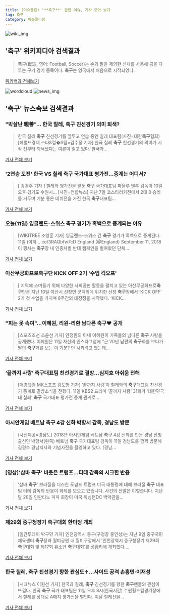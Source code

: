 ```yaml
---
title: (이슈클립) '**축구**' 관련 이슈, 기사 모아 보기
tag: 축구
category: 이슈클리핑
---
```

![wiki_img](https://user-images.githubusercontent.com/42597476/44503234-41136a80-a6d0-11e8-9071-6fc6418eafe4.png)
## **'**축구**'** 위키피디아 검색결과
>**축구**(蹴球, 영어: Football, Soccer)는 손과 팔을 제외한 신체를 사용해 공을 다루는 구기 경기 종목이다. **축구**는 영국에서 처음으로 시작되었다.

<a href="https://ko.wikipedia.org/wiki/축구" target="_blank">위키백과 전체보기</a>

![wordcloud](https://s3.ap-northeast-2.amazonaws.com/lyrics101-wordcloud/2018-09-11-1536658842.png)
![news_img](https://user-images.githubusercontent.com/42597476/44507050-1206f400-a6e4-11e8-8d98-7ffbfebb353f.png)
## **'**축구**'** 뉴스속보 검색결과
### "박살난 親善"… 한국 칠레, **축구** 친선경기 의미 퇴색?

>한국 칠레 **축구** 친선경기를 앞두고 연습 중인 칠레 대표팀(사진=대한**축구**협회) [헤럴드경제 스타&컬�S팀=김수정 기자] 한국 칠레 **축구** 친선경기의 의미가 시작 전부터 퇴색됐다는 여론이 일고 있다. 한국과...

<a href="http://biz.heraldcorp.com/culture/view.php?ud=201809111641441277418_1" target="_blank">기사 전체 보기</a>

### '2연승 도전' 한국 VS 칠레 **축구** 국가대표 평가전…중계는 어디서?

>[ 강경주 기자 ] 칠레와 평가전을 앞둔 **축구** 국가대표팀 파울루 벤투 감독이 10일 오후 경기도 수원시... [사진=연합뉴스] 지난 7일 코스타리카전에서 2대 0 승리를 거두며 기분 좋은 데뷔전을 가진 한국 **축구**대표팀...

<a href="http://news.hankyung.com/article/201809113740H" target="_blank">기사 전체 보기</a>

### 오늘(11일) 잉글랜드-스위스 **축구** 경기가 흑백으로 중계되는 이유

>[WIKITREE 조영훈 기자] 잉글랜드-스위스 간 **축구** 경기가 흑백으로 중계된다.  11일 (이하... co/3RAQbfw7cD England (@England) September 11, 2018 이 행사는 **축구**장 내 인종차별 반대 캠페인을 벌여왔던 단체...

<a href="http://www.wikitree.co.kr/main/news_view.php?id=368508" target="_blank">기사 전체 보기</a>

### 아산무궁화프로**축구**단 KICK OFF 2기 '수업 킥오프'

>[ 지역에 스며들기 위해 다양한 사회공헌 활동을 펼치고 있는 아산무궁화프로**축구**단은 지난 10일 아산시 선장면 군덕리에 위치한 선장 **축구**장에서 ‘KICK OFF’ 2기 첫 수업을 가지며 8주간의 대장정을 시작했다. ‘KICK...

<a href="http://www.mydaily.co.kr/new_yk/html/read.php?newsid=201809111736755169&ext=na" target="_blank">기사 전체 보기</a>

### "피는 못 속여"…이혜원, 리원-리환 남다른 **축구**♥ 공개

>[스포츠조선 조윤선 기자] 안정환의 아내 이혜원이 가족들의 남다른 **축구** 사랑을 공개했다. 이혜원은 11일 자신의 인스타그램에 "근 20년 남편의 **축구**화를 보다가 딸의 **축구**화를 보는 이 기분? 안 시키려고 했는데...

<a href="http://sports.chosun.com/news/ntype.htm?id=201809110100095180007342&servicedate=20180911" target="_blank">기사 전체 보기</a>

### ‘끝까지 사랑’ **축구**대표팀 친선경기로 결방…심지호 아쉬움 전해

>[매경닷컴 MK스포츠 김도형 기자] ‘끝까지 사랑’이 칠레와의 **축구**대표팀 친선경기 중계로 결방소식을 전했다. 11일 KBS2 드라마 ‘끝까지 사랑’ 31회가 ‘대한민국 대 칠레’ **축구** 국가대표 평가전 중계 관계로...

<a href="http://sports.mk.co.kr/view.php?year=2018&no=573543" target="_blank">기사 전체 보기</a>

### 아시안게임 베트남 **축구** 4강 신화 박항서 감독, 경남도 방문

>(사진제공=경남도) 2018년 아시안게임 베트남 **축구** 4강 신화를 만든 경남 산청출신인 박항서(왼쪽) 베트남 **축구** 국가대표팀 감독이 11일 경남도를 깜짝 방문해 김경수 경남지사와 기념사진을 촬영하고 있다. (경남...

<a href="http://www.gukjenews.com/news/articleView.html?idxno=989997" target="_blank">기사 전체 보기</a>

### [영상]'삼바 **축구**' 비웃은 트럼프…티테 감독의 시크한 반응

>'삼바 **축구**' 브라질을 디스한 도널드 트럼프 미국 대통령에 대해 브라질 **축구** 대표팀 티테 감독의 반응이 화제를 모으고 있습니다. 사건의 전말은 이렇습니다. 지난달 28일 인판티노 피파 회장이 미국 워싱턴DC 백악관을...

<a href="http://www.ytn.co.kr/_ln/0107_201809111830066967" target="_blank">기사 전체 보기</a>

### 제29회 중구청장기 **축구**대회 한마당 개최

>[일간투데이 박구민 기자] 인천광역시 중구(구청장 홍인성)는 지난 9일 중구국민체육센터 **축구**장과 월미공원 내 월미구장에서 '인천광역시 중구청장기 제29회 **축구**대회 및 제17회 유소년 **축구**대회'를 성황리에 개최했다....

<a href="http://www.dtoday.co.kr/news/articleView.html?idxno=278211" target="_blank">기사 전체 보기</a>

### 한국 칠레, **축구** 친선경기 향한 관심도↑…사이드 공격 손흥민·이재성

>[시크뉴스 이원선 기자] 한국과 칠레, **축구** 친선경기를 향한 **축구**팬들의 관심이 뜨겁다. 한국 **축구** 국가 대표팀은 11일 오후 8시(한국시간) 수원월드컵경기장에서 칠레를 상대로 A매치 평가전을 벌인다. 이날 칠레전을...

<a href="http://chicnews.mk.co.kr/article.php?aid=1536658307211442018" target="_blank">기사 전체 보기</a>


